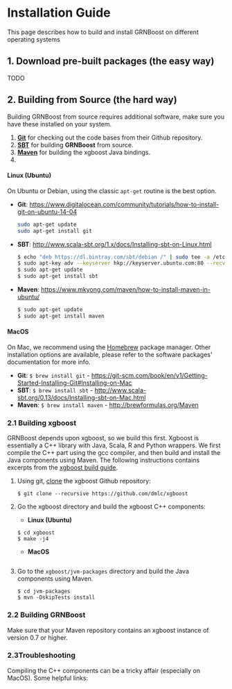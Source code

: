 # Installation Guide

This page describes how to build and install GRNBoost on different operating
systems

## 1. Download pre-built packages (the easy way)

TODO

## 2. Building from Source (the hard way)

Building GRNBoost from source requires additional software, make sure you have these installed on your system.
1. __[Git](https://git-scm.com/)__ for checking out the code bases from their Github repository.
2. __[SBT](http://www.scala-sbt.org/)__ for building __GRNBoost__ from source.
3. __[Maven](https://maven.apache.org/)__ for building the xgboost Java bindings.
4.


#### Linux (Ubuntu)

On Ubuntu or Debian, using the classic `apt-get` routine is the best option.

* __Git__:  https://www.digitalocean.com/community/tutorials/how-to-install-git-on-ubuntu-14-04

    ```bash
    sudo apt-get update
    sudo apt-get install git
    ```

* __SBT__: http://www.scala-sbt.org/1.x/docs/Installing-sbt-on-Linux.html

    ```bash
    $ echo "deb https://dl.bintray.com/sbt/debian /" | sudo tee -a /etc/apt/sources.list.d/sbt.list
    $ sudo apt-key adv --keyserver hkp://keyserver.ubuntu.com:80 --recv 2EE0EA64E40A89B84B2DF73499E82A75642AC823
    $ sudo apt-get update
    $ sudo apt-get install sbt
    ```

* __Maven__: https://www.mkyong.com/maven/how-to-install-maven-in-ubuntu/

    ```bash
    $ sudo apt-get update
    $ sudo apt-get install maven
    ```

#### MacOS

On Mac, we recommend using the [Homebrew](https://brew.sh/) package manager. Other installation options are available, please refer to the software packages' documentation for more info.

* __Git__: `$ brew install git` - https://git-scm.com/book/en/v1/Getting-Started-Installing-Git#Installing-on-Mac
* __SBT__: `$ brew install sbt` - http://www.scala-sbt.org/0.13/docs/Installing-sbt-on-Mac.html
* __Maven__: `$ brew install maven` - http://brewformulas.org/Maven

### 2.1 Building xgboost

GRNBoost depends upon xgboost, so we build this first. Xgboost is essentially a C++ library with Java, Scala, R and Python wrappers. We first compile the C++ part using the gcc compiler, and then build and install the Java components using Maven. The following instructions contains excerpts from the [xgboost build guide](https://xgboost.readthedocs.io/en/latest/build.html).

1. Using git, [clone](https://git-scm.com/docs/git-clone) the xgboost Github repository:

    ```
    $ git clone --recursive https://github.com/dmlc/xgboost
    ```

2. Go the xgboost directory and build the xgboost C++ components:

    * __Linux (Ubuntu)__

    ```
    $ cd xgboost
    $ make -j4
    ```

    * __MacOS__

    ```

    ```

3. Go to the `xgboost/jvm-packages` directory and build the Java components using Maven.

    ```
    $ cd jvm-packages
    $ mvn -DskipTests install   
    ```


### 2.2 Building GRNBoost

Make sure that your Maven repository contains an xgboost instance of version 0.7 or higher.


### 2.3Troubleshooting

Compiling the C++ components can be a tricky affair (especially on MacOS). Some helpful links:

